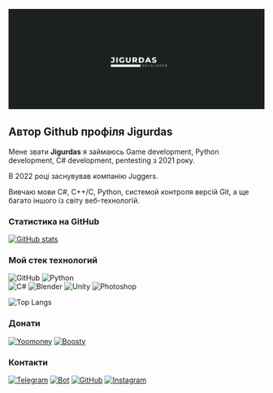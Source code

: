 ![Jigurdas](https://github.com/jigurdas/jigurdas/blob/main/images/header.png)

## Автор Github профіля Jigurdas
Мене звати **Jigurdas** я займаюсь Game development, Python development, C# development, pentesting з 2021 року.

В 2022 році заснувував компанію Juggers.

Вивчаю мови C#, C++/C, Python, системой контроля версій Git,  а ще багато іншого із світу веб-технологій. 

### Статистика на GitHub
[![GitHub stats](https://github-readme-stats.vercel.app/api?username=jigurdas&layout=compact&theme=dark)](https://github.com/jigurdas/github-readme-stats&layout=compact&theme=dark)

### Мой стек технологий
![GitHub](https://img.shields.io/badge/-GitHub-333?style=for-the-badge&logo=GitHub)
![Python](https://img.shields.io/badge/-Python-333?style=for-the-badge&logo=Python)  
![C#](https://img.shields.io/badge/-C#-333?style=for-the-badge&logo=C#)
![Blender](https://img.shields.io/badge/-Blender-333?style=for-the-badge&logo=Blender)
![Unity](https://img.shields.io/badge/-Unity-333?style=for-the-badge&logo=Unity)
![Photoshop](https://img.shields.io/badge/-Photoshop-333?style=for-the-badge&logo=Photoshop)

![Top Langs](https://github-readme-stats.vercel.app/api/top-langs/?username=jigurdas&layout=compact&theme=dark)

### Донати
[![Yoomoney](https://img.shields.io/badge/-Yoomoney-7f2bfd?style=for-the-badge)](https://yasobe.ru/na/itdoctor)
[![Boosty](https://img.shields.io/badge/-Boosty-FFA318?style=for-the-badge)](https://boosty.to/itdoctor)

### Контакти
[![Telegram](https://img.shields.io/badge/-Telegram-333?style=for-the-badge&logo=telegram&logoColor=27A0D9)](https://t.me/itdoctor_official)
[![Bot](https://img.shields.io/badge/-Bot-333?style=for-the-badge)](https://t.me/itdoctorNavigatorBot?start)
[![GitHub](https://img.shields.io/badge/-GitHub-333?style=for-the-badge&logo=GitHub&logoColor=fff)](https://github.com/morphIsmail)
[![Instagram](https://img.shields.io/badge/-Instagram-333?style=for-the-badge&logo=instagram&logoColor=B4068E)](https://instagram.com/jigurdas)
